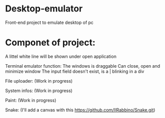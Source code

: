 # Desktop-emulator
Front-end project to emulate desktop of pc

# Componet of project:

A littel white line will be shown under open application

Terminal emulator function:
  The windows is draggable
  Can close, open and minimize window
  The input field doesn't exist, is a | blinking in a div
 
 File uploader: (Work in progress)
 
 System infos: (Work in progress)
 
 Paint: (Work in progress)
 
 Snake: (I'll add a canvas with this https://github.com/IlRabbino/Snake.git)

